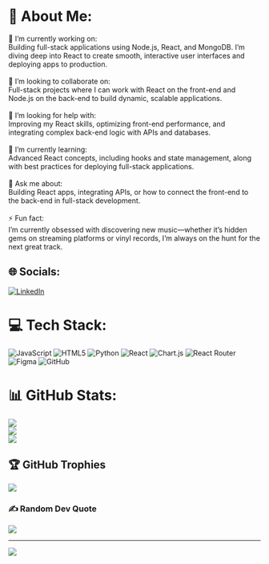 # 💫 About Me:
🔭 I’m currently working on:<br>Building full-stack applications using Node.js, React, and MongoDB. I’m diving deep into React to create smooth, interactive user interfaces and deploying apps to production.<br><br>👯 I’m looking to collaborate on:<br>Full-stack projects where I can work with React on the front-end and Node.js on the back-end to build dynamic, scalable applications.<br><br>🤝 I’m looking for help with:<br>Improving my React skills, optimizing front-end performance, and integrating complex back-end logic with APIs and databases.<br><br>🌱 I’m currently learning:<br>Advanced React concepts, including hooks and state management, along with best practices for deploying full-stack applications.<br><br>💬 Ask me about:<br>Building React apps, integrating APIs, or how to connect the front-end to the back-end in full-stack development.<br><br>⚡ Fun fact:<br>I’m currently obsessed with discovering new music—whether it’s hidden gems on streaming platforms or vinyl records, I’m always on the hunt for the next great track.


## 🌐 Socials:
[![LinkedIn](https://img.shields.io/badge/LinkedIn-%230077B5.svg?logo=linkedin&logoColor=white)](https://linkedin.com/in//in/juan-navarro-1695582b1/) 

# 💻 Tech Stack:
![JavaScript](https://img.shields.io/badge/javascript-%23323330.svg?style=for-the-badge&logo=javascript&logoColor=%23F7DF1E) ![HTML5](https://img.shields.io/badge/html5-%23E34F26.svg?style=for-the-badge&logo=html5&logoColor=white) ![Python](https://img.shields.io/badge/python-3670A0?style=for-the-badge&logo=python&logoColor=ffdd54) ![React](https://img.shields.io/badge/react-%2320232a.svg?style=for-the-badge&logo=react&logoColor=%2361DAFB) ![Chart.js](https://img.shields.io/badge/chart.js-F5788D.svg?style=for-the-badge&logo=chart.js&logoColor=white) ![React Router](https://img.shields.io/badge/React_Router-CA4245?style=for-the-badge&logo=react-router&logoColor=white) ![Figma](https://img.shields.io/badge/figma-%23F24E1E.svg?style=for-the-badge&logo=figma&logoColor=white) ![GitHub](https://img.shields.io/badge/github-%23121011.svg?style=for-the-badge&logo=github&logoColor=white)
# 📊 GitHub Stats:
![](https://github-readme-stats.vercel.app/api?username=navarro-juan&theme=gotham&hide_border=false&include_all_commits=false&count_private=false)<br/>
![](https://github-readme-streak-stats.herokuapp.com/?user=navarro-juan&theme=gotham&hide_border=false)<br/>
![](https://github-readme-stats.vercel.app/api/top-langs/?username=navarro-juan&theme=gotham&hide_border=false&include_all_commits=false&count_private=false&layout=compact)

## 🏆 GitHub Trophies
![](https://github-profile-trophy.vercel.app/?username=navarro-juan&theme=merko&no-frame=false&no-bg=true&margin-w=4)

### ✍️ Random Dev Quote
![](https://quotes-github-readme.vercel.app/api?type=horizontal&theme=radical)

---
[![](https://visitcount.itsvg.in/api?id=navarro-juan&icon=0&color=0)](https://visitcount.itsvg.in)

<!-- Proudly created with GPRM ( https://gprm.itsvg.in ) -->
